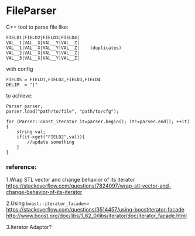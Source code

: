 # FileParser

C++ tool to parse file like:

```
FIELD1|FIELD2|FIELD3|FIELD4|
VAL__1|VAL__X|VAL__Y|VAL__Z|
VAL__1|VAL__X|VAL__Y|VAL__Z|    (duplicates)
VAL__2|VAL__X|VAL__Y|VAL__Z|
VAL__3|VAL__X|VAL__Y|VAL__Z|
```
with config
```
FIELDS = FIELD1,FIELD2,FIELD3,FIELD4
DELIM  = "|"
```

to achieve:

```
Parser parser;
parser.load("path/to/file", "path/to/cfg");

for (Parser::const_iterator it=parser.begin(); it!=parser.end(); ++it){
	string val;
	if(it->get("FIELD2",val)){
		//update something
	}
}
```


### reference:
1.Wrap STL vector and change behavior of its iterator  
https://stackoverflow.com/questions/7824097/wrap-stl-vector-and-change-behavior-of-its-iterator

2.Using `boost::iterator_facade<>`  
https://stackoverflow.com/questions/3514457/using-boostiterator-facade  
http://www.boost.org/doc/libs/1_62_0/libs/iterator/doc/iterator_facade.html

3.Iterator Adaptor?
